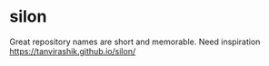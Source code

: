 # silon
Great repository names are short and memorable. Need inspiration
https://tanvirashik.github.io/silon/
